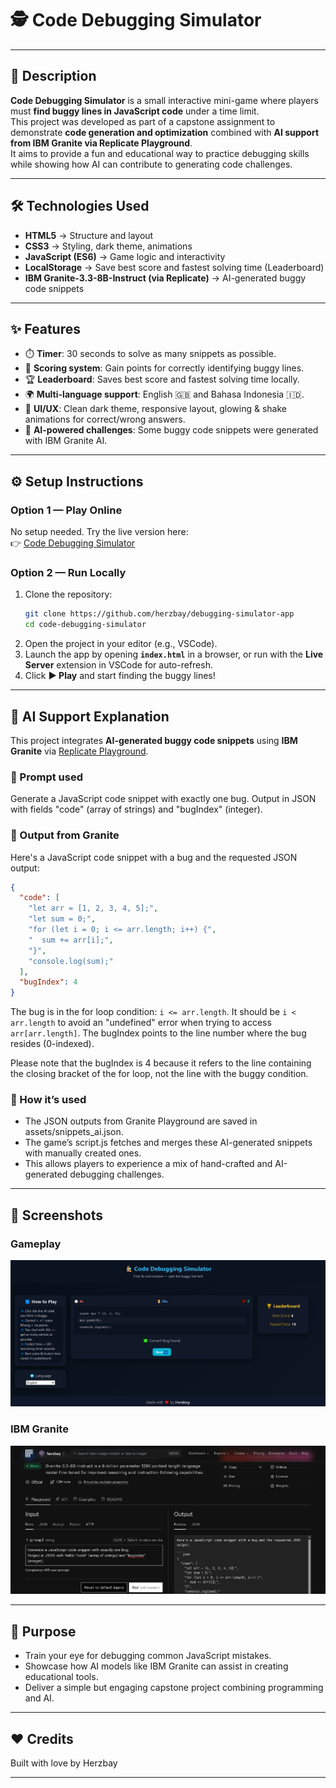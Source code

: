 # 🕵️ Code Debugging Simulator

---

## 📖 Description
**Code Debugging Simulator** is a small interactive mini-game where players must **find buggy lines in JavaScript code** under a time limit.  
This project was developed as part of a capstone assignment to demonstrate **code generation and optimization** combined with **AI support from IBM Granite via Replicate Playground**.  
It aims to provide a fun and educational way to practice debugging skills while showing how AI can contribute to generating code challenges.

---

## 🛠️ Technologies Used
- **HTML5** → Structure and layout  
- **CSS3** → Styling, dark theme, animations  
- **JavaScript (ES6)** → Game logic and interactivity  
- **LocalStorage** → Save best score and fastest solving time (Leaderboard)  
- **IBM Granite-3.3-8B-Instruct (via Replicate)** → AI-generated buggy code snippets  

---

## ✨ Features
- ⏱️ **Timer**: 30 seconds to solve as many snippets as possible.  
- 💯 **Scoring system**: Gain points for correctly identifying buggy lines.  
- 🏆 **Leaderboard**: Saves best score and fastest solving time locally.  
- 🌍 **Multi-language support**: English 🇬🇧 and Bahasa Indonesia 🇮🇩.  
- 🎨 **UI/UX**: Clean dark theme, responsive layout, glowing & shake animations for correct/wrong answers.  
- 🤖 **AI-powered challenges**: Some buggy code snippets were generated with IBM Granite AI.  

---

## ⚙️ Setup Instructions
### Option 1 — Play Online
No setup needed. Try the live version here:  
👉 [Code Debugging Simulator](https://debuggingsimulator.netlify.app/)

### Option 2 — Run Locally
1. Clone the repository:
   ```bash
   git clone https://github.com/herzbay/debugging-simulator-app
   cd code-debugging-simulator
2. Open the project in your editor (e.g., VSCode).  
3. Launch the app by opening **`index.html`** in a browser, or run with the **Live Server** extension in VSCode for auto-refresh.  
4. Click **▶️ Play** and start finding the buggy lines!  

---

## 🤖 AI Support Explanation
This project integrates **AI-generated buggy code snippets** using **IBM Granite** via [Replicate Playground](https://replicate.com).

### 🔹 Prompt used
Generate a JavaScript code snippet with exactly one bug. 
Output in JSON with fields "code" (array of strings) and "bugIndex" (integer).

### 🔹 Output from Granite
Here's a JavaScript code snippet with a bug and the requested JSON output:

```json
{
  "code": [
    "let arr = [1, 2, 3, 4, 5];",
    "let sum = 0;",
    "for (let i = 0; i <= arr.length; i++) {",
    "  sum += arr[i];",
    "}",
    "console.log(sum);"
  ],
  "bugIndex": 4
}
```

The bug is in the for loop condition: `i <= arr.length`. It should be `i < arr.length` to avoid an "undefined" error when trying to access `arr[arr.length]`. The bugIndex points to the line number where the bug resides (0-indexed).

Please note that the bugIndex is 4 because it refers to the line containing the closing bracket of the for loop, not the line with the buggy condition.

### 🔹 How it’s used
- The JSON outputs from Granite Playground are saved in assets/snippets_ai.json.
- The game’s script.js fetches and merges these AI-generated snippets with manually created ones.
- This allows players to experience a mix of hand-crafted and AI-generated debugging challenges.

---

## 📸 Screenshots
### Gameplay
![Gameplay Screenshot](assets/screenshots/gameplay.png)

### IBM Granite 
![Granite Output Screenshot](assets/screenshots/granite.png)

---

## 🎯 Purpose
- Train your eye for debugging common JavaScript mistakes.
- Showcase how AI models like IBM Granite can assist in creating educational tools.
- Deliver a simple but engaging capstone project combining programming and AI.

---

## ❤️ Credits
Built with love by Herzbay

---